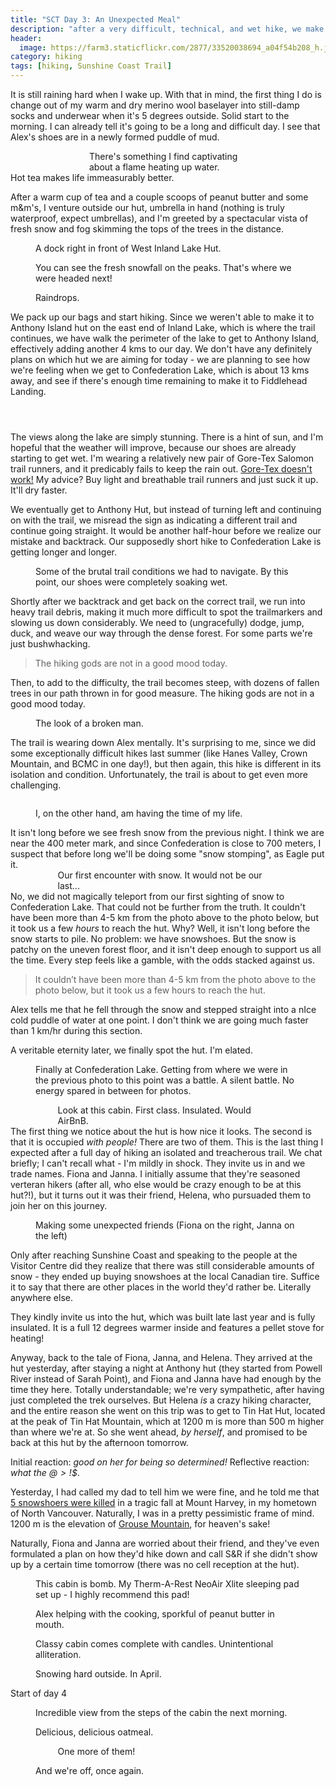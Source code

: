 ```yaml
---
title: "SCT Day 3: An Unexpected Meal"
description: "after a very difficult, technical, and wet hike, we make some unexpected friends at the luxurious Confederation Lake hut"
header:
  image: https://farm3.staticflickr.com/2877/33520038694_a04f54b208_h.jpg
category: hiking
tags: [hiking, Sunshine Coast Trail]
---
```

It is still raining hard when I wake up. With that in mind, the first thing I do is change out of my warm and dry merino wool baselayer into still-damp socks and underwear when it's 5 degrees outside. Solid start to the morning. I can already tell it's going to be a long and difficult day. I see that Alex's shoes are in a newly formed puddle of mud.
<figure style="width: 50%; margin: auto;"> 
  <img data-original="https://farm3.staticflickr.com/2827/33989673330_eb39217d1c_h.jpg" data-action="zoom" class="inline-image"/>
  <figcaption>There's something I find captivating about a flame heating up water.</figcaption>
</figure>
Hot tea makes life immeasurably better. 

After a warm cup of tea and a couple scoops of peanut butter and some m&amp;m's, I venture outside our hut, umbrella in hand (nothing is truly waterproof, expect umbrellas), and I'm greeted by a spectacular vista of fresh snow and fog skimming the tops of the trees in the distance. 
<figure> 
  <img data-original="https://farm3.staticflickr.com/2889/33563783943_f45276295a_h.jpg" data-action="zoom" class="inline-image"/>
  <figcaption>A dock right in front of West Inland Lake Hut.</figcaption>
</figure>
<figure> 
  <img data-original="https://farm3.staticflickr.com/2884/34374139025_424f415cda_h.jpg" data-action="zoom" class="inline-image"/>
  <figcaption>You can see the fresh snowfall on the peaks. That's where we were headed next!</figcaption>
</figure>
<figure> 
  <img data-original="https://farm3.staticflickr.com/2890/34215743862_dbdc28de91_h.jpg" data-action="zoom" class="inline-image"/>
  <figcaption>Raindrops.</figcaption>
</figure>
We pack up our bags and start hiking. Since we weren't able to make it to Anthony Island hut on the east end of Inland Lake, which is where the trail continues, we have walk the perimeter of the lake to get to Anthony Island, effectively adding another 4 kms to our day. We don't have any definitely plans on which hut we are aiming for today - we are planning to see how we're feeling when we get to Confederation Lake, which is about 13 kms away, and see if there's enough time remaining to make it to Fiddlehead Landing. 
<figure> 
  <img data-original="https://farm3.staticflickr.com/2881/34374139385_8a089843fd_h.jpg" data-action="zoom" class="inline-image"/>
</figure>
<figure> 
  <img data-original="https://farm5.staticflickr.com/4170/34374139435_a587ebd540_h.jpg" data-action="zoom" class="inline-image"/>
</figure>
<figure> 
  <img data-original="https://farm3.staticflickr.com/2848/34332771286_b85ff5680c_h.jpg" data-action="zoom" class="inline-image"/>
</figure>
The views along the lake are simply stunning. There is a hint of sun, and I'm hopeful that the weather will improve, because our shoes are already starting to get wet. I'm wearing a relatively new pair of Gore-Tex Salomon trail runners, and it predicably fails to keep the rain out. <a href="http://andrewskurka.com/2016/waterproof-gore-tex-shoes-second-chance-complete-failure/">Gore-Tex doesn't work!</a> My advice? Buy light and breathable trail runners and just suck it up. It'll dry faster. 

We eventually get to Anthony Hut, but instead of turning left and continuing on with the trail, we misread the sign as indicating a different trail and continue going straight. It would be another half-hour before we realize our mistake and backtrack. Our supposedly short hike to Confederation Lake is getting longer and longer.
<figure> 
  <img data-original="https://farm3.staticflickr.com/2839/33979313190_de09d77098_h.jpg" data-action="zoom" class="inline-image"/>
  <figcaption>Some of the brutal trail conditions we had to navigate. By this point, our shoes were completely soaking wet.</figcaption>
</figure>
Shortly after we backtrack and get back on the correct trail, we run into heavy trail debris, making it much more difficult to spot the trailmarkers and slowing us down considerably. We need to (ungracefully) dodge, jump, duck, and weave our way through the dense forest. For some parts we're just bushwhacking. 
<figure style="width: 70%; margin: auto;"> 
  <img data-original="https://farm3.staticflickr.com/2864/34232818681_f9a127bdd0_h.jpg" data-action="zoom" class="inline-image"/>
</figure>
<blockquote>The hiking gods are not in a good mood today.</blockquote>
Then, to add to the difficulty, the trail becomes steep, with dozens of fallen trees in our path thrown in for good measure. The hiking gods are not in a good mood today.
<figure> 
  <img data-original="https://farm3.staticflickr.com/2805/33521596044_14ac1a5dbc_h.jpg" data-action="zoom" class="inline-image"/>
  <figcaption>The look of a broken man.</figcaption>
</figure>
The trail is wearing down Alex mentally. It's surprising to me, since we did some exceptionally difficult hikes last summer (like Hanes Valley, Crown Mountain, and BCMC in one day!), but then again, this hike is different in its isolation and condition. Unfortunately, the trail is about to get even more challenging. 
<figure> 
  <img data-original="https://farm5.staticflickr.com/4158/33553016533_797b32178a_h.jpg" data-action="zoom" class="inline-image"/>
</figure>
<figure> 
  <img data-original="https://farm5.staticflickr.com/4181/34232829061_7c4516dae3_h.jpg" data-action="zoom" class="inline-image"/>
  <figcaption>I, on the other hand, am having the time of my life.</figcaption>
</figure>
It isn't long before we see fresh snow from the previous night. I think we are near the 400 meter mark, and since Confederation is close to 700 meters, I suspect that before long we'll be doing some "snow stomping", as Eagle put it. 
<figure style="width: 70%; margin: auto;"> 
  <img data-original="https://farm5.staticflickr.com/4174/33553016183_875d9f8a15_h.jpg" data-action="zoom" class="inline-image"/>
  <figcaption>Our first encounter with snow. It would not be our last...</figcaption>
</figure>
No, we did not magically teleport from our first sighting of snow to Confederation Lake. That could not be further from the truth. It couldn't have been more than 4-5 km from the photo above to the photo below, but it took us a few <em>hours</em> to reach the hut. Why? Well, it isn't long before the snow starts to pile. No problem: we have snowshoes. But the snow is patchy on the uneven forest floor, and it isn't deep enough to support us all the time. Every step feels like a gamble, with the odds stacked against us. 

<blockquote>It couldn’t have been more than 4-5 km from the photo above to the photo below, but it took us a few hours to reach the hut.</blockquote>
Alex tells me that he fell through the snow and stepped straight into a nIce cold puddle of water at one point. I don't think we are going much faster than 1 km/hr during this section.  

A veritable eternity later, we finally spot the hut. I'm elated. 
<figure> 
  <img data-original="https://farm3.staticflickr.com/2863/34232828401_dfb6f398f1_h.jpg" data-action="zoom" class="inline-image"/>
  <figcaption>Finally at Confederation Lake. Getting from where we were in the previous photo to this point was a battle. A silent battle. No energy spared in between for photos.</figcaption>
</figure>
<figure style="width: 70%; margin: auto;"> 
  <img data-original="https://farm5.staticflickr.com/4163/33979312830_b764d8ceb0_h.jpg" data-action="zoom" class="inline-image"/>
  <figcaption>Look at this cabin. First class. Insulated. Would AirBnB.</figcaption>
</figure>
The first thing we notice about the hut is how nice it looks. The second is that it is occupied <em>with people!</em> There are two of them. This is the last thing I expected after a full day of hiking an isolated and treacherous trail. We chat briefly; I can't recall what - I'm mildly in shock. They invite us in and we trade names. Fiona and Janna. I initially assume that they're seasoned verteran hikers (after all, who else would be crazy enough to be at this hut?!), but it turns out it was their friend, Helena, who pursuaded them to join her on this journey. 
<figure> 
  <img data-original="https://farm5.staticflickr.com/4159/33553015133_38b217f4f8_h.jpg" data-action="zoom" class="inline-image"/>
  <figcaption>Making some unexpected friends (Fiona on the right, Janna on the left)</figcaption>
</figure>
Only after reaching Sunshine Coast and speaking to the people at the Visitor Centre did they realize that there was still considerable amounts of snow - they ended up buying snowshoes at the local Canadian tire. Suffice it to say that there are other places in the world they'd rather be. Literally anywhere else. 

They kindly invite us into the hut, which was built late last year and is fully insulated. It is a full 12 degrees warmer inside and features a pellet stove for heating!

Anyway, back to the tale of Fiona, Janna, and Helena. They arrived at the hut yesterday, after staying a night at Anthony hut (they started from Powell River instead of Sarah Point), and Fiona and Janna have had enough by the time they here. Totally understandable; we're very sympathetic, after having just completed the trek ourselves. But Helena <em>is</em> a crazy hiking character, and the entire reason she went on this trip was to get to Tin Hat Hut, located at the peak of Tin Hat Mountain, which at 1200 m is more than 500 m higher than where we're at. So she went ahead, <em>by herself</em>, and promised to be back at this hut by the afternoon tomorrow. 

Initial reaction: <em>good on her for being so determined!</em> Reflective reaction: <em>what the $@>!$$</em>.

Yesterday, I had called my dad to tell him we were fine, and he told me that <a href="http://bc.ctvnews.ca/five-bodies-recovered-after-500-metre-fall-at-mt-harvey-1.3361340">5 snowshoers were killed</a> in a tragic fall at Mount Harvey, in my hometown of North Vancouver. Naturally, I was in a pretty pessimistic frame of mind. 1200 m is the elevation of <a href="https://www.grousemountain.com/">Grouse Mountain</a>, for heaven's sake!

Naturally, Fiona and Janna are worried about their friend, and they've even formulated a plan on how they'd hike down and call S&R if she didn't show up by a certain time tomorrow (there was no cell reception at the hut). 

<figure> 
  <img data-original="https://farm3.staticflickr.com/2855/33553015453_e1ec03b91b_h.jpg" data-action="zoom" class="inline-image"/>
  <figcaption>This cabin is bomb. My Therm-A-Rest NeoAir Xlite sleeping pad set up - I highly recommend this pad!</figcaption>
</figure>
<figure> 
  <img data-original="https://farm3.staticflickr.com/2877/34363695735_342f0568bb_h.jpg" data-action="zoom" class="inline-image"/>
  <figcaption>Alex helping with the cooking, sporkful of peanut butter in mouth.</figcaption>
</figure>
<figure> 
  <img data-original="https://farm5.staticflickr.com/4191/34363702165_fd18ef86bd_h.jpg" data-action="zoom" class="inline-image"/>
  <figcaption>Classy cabin comes complete with candles. Unintentional alliteration.</figcaption>
</figure>
<figure> 
  <img data-original="https://farm3.staticflickr.com/2887/33979312760_9d42206ab5_h.jpg" data-action="zoom" class="inline-image"/>
  <figcaption>Snowing hard outside. In April.</figcaption>
</figure>

Start of day 4

<figure> 
  <img data-original="https://farm3.staticflickr.com/2847/34363701935_5f4b99014b_h.jpg" data-action="zoom" class="inline-image"/>
  <figcaption>Incredible view from the steps of the cabin the next morning.</figcaption>
</figure>
<figure> 
  <img data-original="https://farm3.staticflickr.com/2873/34322271476_f06cddc006_h.jpg" data-action="zoom" class="inline-image"/>
  <figcaption>Delicious, delicious oatmeal.</figcaption>
</figure>
<figure style="width: 70%; margin: auto;"> 
  <img data-original="https://farm3.staticflickr.com/2861/33553014793_5d10edcc5d_h.jpg" data-action="zoom" class="inline-image"/>
  <figcaption>One more of them!</figcaption>
</figure>
<figure> 
  <img data-original="https://farm3.staticflickr.com/2813/34363701095_ce8e99a3db_h.jpg" data-action="zoom" class="inline-image"/>
  <figcaption>And we're off, once again.</figcaption>
</figure>


